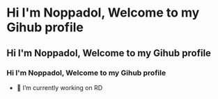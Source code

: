 # Hi I'm Noppadol, Welcome to my Gihub profile
## Hi I'm Noppadol, Welcome to my Gihub profile
### Hi I'm Noppadol, Welcome to my Gihub profile
 

- 🔭 I’m currently working on RD

<!--
**99online431/99online431** is a ✨ _special_ ✨ repository because its `README.md` (this file) appears on your GitHub profile.

Here are some ideas to get you started:

- 🔭 I’m currently working on ...
- 🌱 I’m currently learning ...
- 👯 I’m looking to collaborate on ...
- 🤔 I’m looking for help with ...
- 💬 Ask me about ...
- 📫 How to reach me: ...
- 😄 Pronouns: ...
- ⚡ Fun fact: ...
-->
